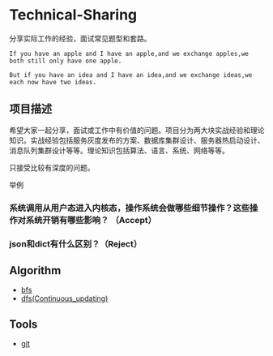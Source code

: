 # Technical-Sharing
分享实际工作的经验，面试常见题型和套路。
```
If you have an apple and I have an apple,and we exchange apples,we both still only have one apple.

But if you have an idea and I have an idea,and we exchange ideas,we each now have two ideas.
```

## 项目描述

希望大家一起分享，面试或工作中有价值的问题。项目分为两大块实战经验和理论知识。实战经验包括服务灰度发布的方案、数据库集群设计、服务器热启动设计、消息队列集群设计等等。理论知识包括算法、语言、系统、网络等等。

只接受比较有深度的问题。

举例
### 系统调用从用户态进入内核态，操作系统会做哪些细节操作？这些操作对系统开销有哪些影响？ （Accept）

### json和dict有什么区别？（Reject）

## Algorithm

* [bfs](./theory/bfs.md)
* [dfs(Continuous_updating)](./theory/dfs(Continuous_updating).md)

## Tools

* [git](./tools/git.md)

  

